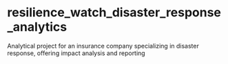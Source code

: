 # resilience_watch_disaster_response_analytics
Analytical project for an insurance company specializing in disaster response, offering impact analysis and reporting

